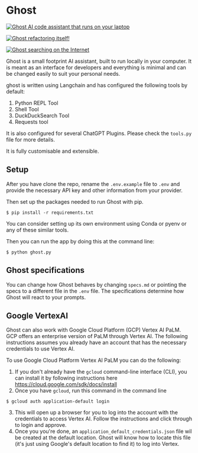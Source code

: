 # Ghost

[![Ghost AI code assistant that runs on your laptop](https://img.youtube.com/vi/AkfAONksQoA/default.jpg)](https://youtu.be/AkfAONksQoA)

[![Ghost refactoring itself!](https://img.youtube.com/vi/6aOzgnDGBfo/default.jpg)](https://youtu.be/6aOzgnDGBfo)

[![Ghost searching on the Internet](https://img.youtube.com/vi/hCVyqrrqH7E/default.jpg)](https://youtu.be/hCVyqrrqH7E)

Ghost is a small footprint AI assistant, built to run locally in your computer. It is meant as an interface for developers and everything is minimal and can be changed easily to suit your personal needs.

ghost is written using Langchain and has configured the following tools by default:
1. Python REPL Tool
2. Shell Tool
3. DuckDuckSearch Tool
4. Requests tool

It is also configured for several ChatGPT Plugins. Please check the `tools.py` file for more details.

It is fully customisable and extensible.

## Setup

After you have clone the repo, rename the `.env.example` file to `.env` and provide the necessary API key and other information from your provider.

Then set up the packages needed to run Ghost with pip.

```
$ pip install -r requirements.txt
```

You can consider setting up its own environment using Conda or pyenv or any of these similar tools.

Then you can run the app by doing this at the command line:

```
$ python ghost.py
```

## Ghost specifications

You can change how Ghost behaves by changing `specs.md` or pointing the specs to a different file in the `.env` file. The specifications determine how Ghost will react to your prompts.

## Google VertexAI

Ghost can also work with Google Cloud Platform (GCP) Vertex AI PaLM. GCP offers an enterprise version of PaLM through Vertex AI. The following instructions assumes you already have an account that has the necessary credentials to use Vertex AI. 

To use Google Cloud Platform Vertex AI PaLM you can do the following:

1. If you don't already have the `gcloud` command-line interface (CLI), you can install it by following instructions here https://cloud.google.com/sdk/docs/install
2. Once you have `gcloud`, run this command in the command line

```
$ gcloud auth application-default login
```

3. This will open up a browser for you to log into the account with the credentials to access Vertex AI. Follow the instructions and click through to login and approve.
4. Once you you're done, an `application_default_credentials.json` file wil be created at the default location. Ghost will know how to locate this file (it's just using Google's default location to find it) to log into Vertex. 